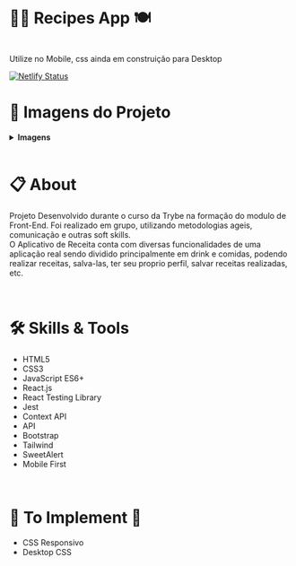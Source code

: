 # :man_cook: Recipes App :plate_with_cutlery:

<br>
Utilize no Mobile, css ainda em construição para Desktop

[![Netlify Status](https://api.netlify.com/api/v1/badges/c6643103-9325-42c3-a938-4c48681fdbe1/deploy-status)](https://app.netlify.com/sites/gabgaleski-recipes-app/deploys)

# :camera_flash: Imagens do Projeto

<details>
  <summary><strong>Imagens</strong></summary><br />
  
 <img width="400" alt="Imagem pagina de login" src="./imageReadme/loginPage.png">
 <img width="400" alt="Imagem pagina wallet" src="./imageReadme/firstPage.png">

</details>

<br>

# :clipboard: About
Projeto Desenvolvido durante o curso da Trybe na formação do modulo de Front-End. Foi realizado em grupo, utilizando metodologias ageis, comunicação e outras soft skills.
<br>
O Aplicativo de Receita conta com diversas funcionalidades de uma aplicação real sendo dividido principalmente em drink e comidas, podendo realizar receitas, salva-las, ter seu proprio perfil, salvar receitas realizadas, etc.

<br>

# :hammer_and_wrench: Skills & Tools

- HTML5
- CSS3
- JavaScript ES6+
- React.js
- React Testing Library
- Jest
- Context API
- API
- Bootstrap
- Tailwind
- SweetAlert
- Mobile First

<br>

 
# :construction: To Implement :construction:

- CSS Responsivo
- Desktop CSS
